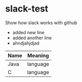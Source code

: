 # slack-test
Show how slack works with github

- added new line
- added another line
- ahndjahjdjad


Name | Meaning
-- | ---------
Java | language
C | language

